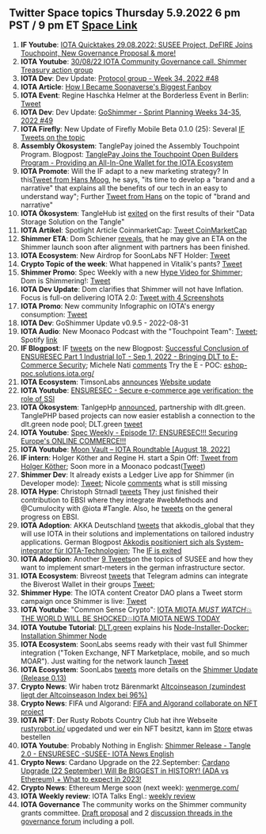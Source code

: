 ## Twitter Space topics Thursday 5.9.2022 6 pm PST / 9 pm ET [Space Link](https://twitter.com/i/spaces/1rmGPkLNzwYKN?s=20)

1. **IF Youtube**: [IOTA Quicktakes 29.08.2022: SUSEE Project, DeFIRE Joins Touchpoint, New Governance Proposal & more!](https://www.youtube.com/watch?v=mUlFg7h1V80)
2. **IOTA Youtube**: [30/08/22 IOTA Community Governance call. Shimmer Treasury action group](https://www.youtube.com/watch?v=jxLYNo9z6DA&t=5s)
3. **IOTA Dev**: Dev Update: [Protocol group - Week 34, 2022 #48](https://github.com/iotaledger/research-updates/discussions/48)
4. **IOTA Article**: [How I Became Soonaverse's Biggest Fanboy](https://iotaread.com/116-how-i-became-soonaverses-biggest-fanboy)
5. **IOTA Event**: Regine Haschka Helmer at the Borderless Event in Berlin: [Tweet](https://twitter.com/EventBorderless/status/1564286247362756611)
6. **IOTA Dev**: Dev Update: [GoShimmer - Sprint Planning Weeks 34-35, 2022 #49](https://github.com/iotaledger/research-updates/discussions/49)
7. **IOTA Firefly**: New Update of Firefly Mobile Beta 0.1.0 (25): Several [IF Tweets on the topic](https://twitter.com/fireflywallet/status/1564929825403437056?s=20&t=DDx-VuRxk4tSAqA9AGgF4Q)
8. **Assembly Ökosystem**: TanglePay joined the Assembly Touchpoint Program. Blogpost: [TanglePay Joins the Touchpoint Open Builders Program - Providing an All-In-One Wallet for the IOTA Ecosystem](https://blog.assembly.sc/tanglepay-joins-touchpoint/)
9. **IOTA Promote**: Will the IF adapt to a new marketing strategy? In this[Tweet from Hans Moog](https://twitter.com/hus_qy/status/1564689239870214144?s=20&t=DDx-VuRxk4tSAqA9AGgF4Q), he says, "its time to develop a "brand and a narrative" that explains all the benefits of our tech in an easy to understand way"; Further [Tweet from Hans](https://twitter.com/hus_qy/status/1564621828378836992?s=20&t=DDx-VuRxk4tSAqA9AGgF4Q) on the topic of "brand and narrative"
10. **IOTA Ökosystem**: TangleHub ist [exited](https://twitter.com/Tanglehub_eu/status/1564286252416901121?s=20&t=DDx-VuRxk4tSAqA9AGgF4Q) on the first results of their "Data Storage Solution on the Tangle" 
11. **IOTA Artikel**: Spotlight Article CoinmarketCap: [Tweet CoinMarketCap](https://twitter.com/CoinMarketCap/status/1564372320847740929?s=20&t=DDx-VuRxk4tSAqA9AGgF4Q)
12. **Shimmer ETA**: Dom Schiener [reveals](https://twitter.com/DomSchiener/status/1565597927438950401?s=20&t=Akb9ftCBB2HGnxyo_UinLQ), that he may give an ETA on the Shimmer launch soon after alignment with partners has been finished.
13. **IOTA Ecosystem**: New Airdrop for SoonLabs NFT Holder: [Tweet](https://twitter.com/soon_labs/status/1564858834555793408)
14. **Crypto Topic of the week**: What happened in Vitalik's pants? [Tweet](https://twitter.com/julianhosp/status/1564531293810933760?t=Oefl1RXk_Yy7HF53ZrfAsg&s=08)
15. **Shimmer Promo**: Spec Weekly with a new [Hype Video for Shimmer](https://twitter.com/SpecWeekly/status/1564981512520355840?s=20&t=uzYM0pTJozZgnCzP1sFWjA); Dom is Shimmering!: [Tweet](https://twitter.com/DomSchiener/status/1564983528135204866?s=20&t=uzYM0pTJozZgnCzP1sFWjA)
16. **IOTA Dev Update**: Dom clarifies that Shimmer will not have Inflation. Focus is full-on delivering IOTA 2.0: [Tweet with 4 Screenshots](https://twitter.com/Vrom14286662/status/1565188952134492160?s=20&t=zouYn71KeRdQ5d1WSN2ETQ)
17. **IOTA Promo**: New community Infographic on IOTA's energy consumption: [Tweet](https://twitter.com/cryptowelter/status/1565044989054386176?s=20&t=uzYM0pTJozZgnCzP1sFWjA)
18. **IOTA Dev**: GoShimmer Update v0.9.5 - 2022-08-31
19. **IOTA Audio**: New Moonaco Podcast with the "Touchpoint Team": [Tweet](https://twitter.com/MoonacoPodcast/status/1565281978013851649); Spotify [link](https://open.spotify.com/episode/7E7vRxP58ScYilqdk6k2Jz?si=AR65aAfpQ7KmC9thQSZTfw&nd=1)
20. **IF Blogpost**: IF [tweets](https://twitter.com/iota/status/1565323603092070400?s=20&t=uzYM0pTJozZgnCzP1sFWjA) on the new Blogpost: [Successful Conclusion of ENSURESEC Part 1 Industrial IoT - Sep 1, 2022 - Bringing DLT to E-Commerce Security](https://blog.iota.org/conclusion-of-ensuresec/); Michele Nati [comments](https://twitter.com/michelenati/status/1565335180407349248?s=20&t=q0GB6mmlKRll0Zr_gdbufw) Try the E - POC: [eshop-poc.solutions.iota.org/](https://eshop-poc.solutions.iota.org/)
21. **IOTA Ecosystem**: TimsonLabs [announces](https://twitter.com/TimsonLabs/status/1565449201223434240?s=20&t=h7jvCNKHNAurux2iw7Cnvg) [Website update](https://fiobex.timsonlabs.com/)
22. **IOTA Youtube**: [ENSURESEC - Secure e-commerce age verification: the role of SSI](https://www.youtube.com/watch?v=a8GMEr9F8g0)
23. **IOTA Ökosystem**: TanlgepHp [announced](https://twitter.com/tanglePHP/status/1565704633607135232?s=20&t=CXKiHxHNjXFxXeZ_vCfAYQ), partnership with dlt.green. TanglePHP based projects can now easier establish a connection to the dlt.green node pool; DLT.green [tweet](https://twitter.com/dlt_green/status/1565964139733852162?s=20&t=Akb9ftCBB2HGnxyo_UinLQ)
24. **IOTA Youtube**: [Spec Weekly - Episode 17: ENSURESEC!!! Securing Europe's ONLINE COMMERCE!!!](https://www.youtube.com/watch?v=gyEfCHFOWPQ)
25. **IOTA Youtube**: [Moon Vault – IOTA Roundtable [August 18, 2022]](https://www.youtube.com/watch?v=hfLbsXZOJTI)
26. **IF intern**: Holger Köther and Regine H. start a Spin Off: [Tweet from Holger Köther](https://twitter.com/HolgerKoether/status/1565743110885351427?s=20&t=t1xo9lP5vMhGxy6dVy8xrQ); Soon more in a Moonaco podcast([Tweet](https://twitter.com/HolgerKoether/status/1565963328983277568?s=20&t=Akb9ftCBB2HGnxyo_UinLQ)) 
27. **Shimmer Dev**: It already exists a Ledger Live app for Shimmer (in Developer mode): [Tweet](https://twitter.com/GM__INV/status/1565977599091908609?s=20&t=CXKiHxHNjXFxXeZ_vCfAYQ); Nicole [comments](https://twitter.com/cheerful_nicole/status/1565999420700753920?s=20&t=CXKiHxHNjXFxXeZ_vCfAYQ) what is still missing
28. **IOTA Hype**: Christoph Strnadl [tweets](https://twitter.com/archimate/status/1565800279567749123?s=20&t=CXKiHxHNjXFxXeZ_vCfAYQ) They just finished their contribution to EBSI where they integrate #webMethods and @Cumulocity with @iota #Tangle. Also, he [tweets](https://twitter.com/archimate/status/1565995359763046403?s=20&t=CXKiHxHNjXFxXeZ_vCfAYQ) on the general progress on EBSI.
29. **IOTA Adoption**: AKKA Deutschland [tweets](https://twitter.com/AKKADeutschland/status/1565636914002202624?s=20&t=vPF04aJ4zE6WNA2d9uNS7A) that akkodis_global that they will use IOTA in their solutions and implementations on tailored industry applications.
German Blogpost [Akkodis positioniert sich als System-integrator für IOTA-Technologien](https://www.akka-technologies.com/akkodis-positioniert-sich-als-system-integrator-fuer-iota-technologien/?lang=de); The [IF is exited](https://twitter.com/iota/status/1565674202228736003?s=20&t=Akb9ftCBB2HGnxyo_UinLQ)
30. **IOTA Adoption**: Another [9 Tweets](https://twitter.com/iota/status/1565640684631113733?s=20&t=CXKiHxHNjXFxXeZ_vCfAYQ)on the topics of SUSEE and how they want to implement smart-meters in the german infrastructure sector.
31. **IOTA Ecosystem**: Bivreost [tweets](https://twitter.com/bivreost/status/1565637334401486848?s=20&t=CXKiHxHNjXFxXeZ_vCfAYQ) that Telegram admins can integrate the Biverost Wallet in their groups [Tweet](https://twitter.com/bivreost/status/1565637334401486848?s=20&t=CXKiHxHNjXFxXeZ_vCfAYQ);
32. **Shimmer Hype**: The IOTA content Creator DAO plans a Tweet storm campaign once Shimmer is live: [Tweet](https://twitter.com/IOTAcontentDAO/status/1565692902465945600?s=20&t=H5O393Kpj5rFsS2GNXgZeg)
33. **IOTA Youtube**: "Common Sense Crypto": [IOTA MIOTA *MUST WATCH*💥THE WORLD WILL BE SHOCKED💥IOTA MIOTA NEWS TODAY](https://www.youtube.com/watch?v=gRDBb2THTmA)
34. **IOTA Youtube Tutorial**: [DLT.green](https://twitter.com/dlt_green) explains his [Node-Installer-Docker: Installation Shimmer Node](https://www.youtube.com/watch?v=ggAWs4OBHhE)
35. **IOTA Ecosystem**: SoonLabs seems ready with their vast full Shimmer integration ("Token Exchange, NFT Marketplace, mobile, and so much MOAR"). Just waiting for the network launch [Tweet](https://twitter.com/soon_labs/status/1566008164004163584?s=20&t=t1xo9lP5vMhGxy6dVy8xrQ)
36. **IOTA Ecosystem**: SoonLabs [tweets](https://twitter.com/soon_labs/status/1566295649376645122?s=20&t=Lpy77JsCHTf1tz0Npg50yQ) more details on the [Shimmer Update (Release 0.13)](https://docs.google.com/document/d/1-_QXc3AdhpunpyVWmR4AiEHM-_WYLFPHRb59vyIb1hc/edit#)
37. **Crypto News**: Wir haben trotz Bärenmarkt [Altcoinseason (zumindest liegt der Altcoinseason Index bei 96%)](https://www.blockchaincenter.net/altcoin-season-index/)
38. **Crypto News**: FIFA und Algorand: [FIFA and Algorand collaborate on NFT project](https://insidebitcoins.com/news/fifa-and-algorand-collaborate-on-nft-project)
39. **IOTA NFT**: Der Rusty Robots Country Club hat ihre Webseite [rustyrobot.io/](https://rustyrobot.io/) upgedated und wer ein NFT besitzt, kann im [Store](https://rustyrobot.io/dashboard/store) etwas bestellen
40. **IOTA Youtube**: Probably Nothing in English: [Shimmer Release - Tangle 2.0 - ENSURESEC -SUSEE- IOTA News English](https://www.youtube.com/watch?v=9gSMz7s3To8)
41. **Crypto News**: Cardano Upgrade on the 22.September: [Cardano Upgrade (22 September) Will Be BIGGEST in HISTORY! (ADA vs Ethereum) + What to expect in 2023!](https://www.youtube.com/watch?v=Xk0d6njEecA)
42. **Crypto News**: Ethereum Merge soon (next week): [wenmerge.com/](https://wenmerge.com/)
43. **IOTA Weekly review**: IOTA Talks Engl.: [weekly review](https://www.iota-talk.com/index.php?article/217-week-in-review-august-28th-to-september-3th-2022/)
44. **IOTA Governance** The community works on the Shimmer community grants committee. [Draft proposal](https://docs.google.com/document/d/1ivNwf6yKqHMasrXkNVA6x3Bv-UDpZzj194Ae5akTiTk/edit?usp=sharing) and 2 [discussion threads in the governance forum](https://govern.iota.org/t/discission-grant-committee-mission-statement/1402) including a poll.
